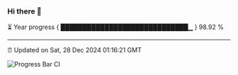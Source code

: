 ### Hi there 👋

⏳ Year progress { █████████████████████████████▁ } 98.92 %

---

⏰ Updated on Sat, 28 Dec 2024 01:16:21 GMT

![Progress Bar CI](https://github.com/liununu/liununu/workflows/Progress%20Bar%20CI/badge.svg)
